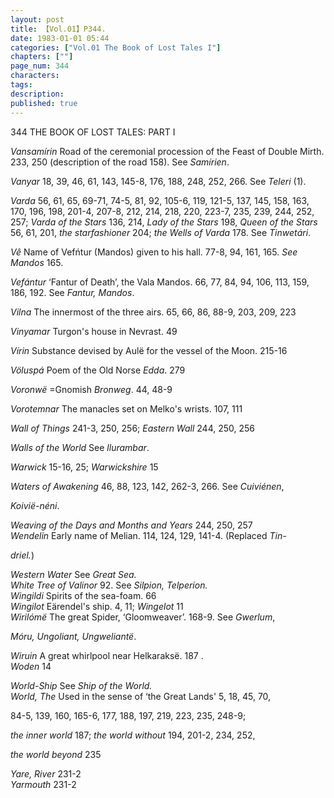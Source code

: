 ```yaml
---
layout: post
title: 【Vol.01】P344.
date: 1983-01-01 05:44
categories: ["Vol.01 The Book of Lost Tales I"]
chapters: [""]
page_num: 344
characters: 
tags: 
description: 
published: true
---
```


<p style="text-indent: 0;">
344      THE BOOK OF LOST TALES: PART I
</p>

<I>Vansamírin   </I> Road of the ceremonial procession of the Feast of Double Mirth. 233, 250 (description of the road 158). See <I>Samírien</I>.

<I>Vanyar   </I> 18, 39, 46, 61, 143, 145-8, 176, 188, 248, 252, 266. See <I>Teleri</I> (1).

<I>Varda  </I> 56, 61, 65, 69-71, 74-5, 81, 92, 105-6, 119, 121-5, 137, 145, 158, 163, 170, 196, 198, 201-4, 207-8, 212, 214, 218, 220, 223-7, 235, 239, 244, 252, 257; <I>Varda of the Stars</I> 136, 214, <I>Lady of the Stars</I> 198, <I>Queen of the Stars</I> 56, 61, 201, <I>the starfashioner</I> 204; <I>the Wells of Varda</I> 178. See <I>Tinwetári</I>.

<I>Vê</I> Name of Vefńtur (Mandos) given to his hall. 77-8, 94, 161, 165. <I>See Mandos</I> 165.

<I>Vefántur </I> ‘Fantur of Death’, the Vala Mandos. 66, 77, 84, 94, 106, 113, 159, 186, 192. See <I>Fantur, Mandos</I>.

<I>Vilna  </I> The innermost of the three airs. 65, 66, 86, 88-9, 203, 209, 223

<I>Vinyamar</I> Turgon's house in Nevrast. 49

<I>Vírin  </I> Substance devised by Aulë for the vessel of the Moon. 215-16

<I>Völuspá </I> Poem of the Old Norse <I>Edda</I>. 279

<I>Voronwë  </I> =Gnomish <I>Bronweg</I>. 44, 48-9

<I>Vorotemnar  </I> The manacles set on Melko's wrists. 107, 111

<I>Wall of Things  </I> 241-3, 250, 256; <I>Eastern Wall</I> 244, 250, 256

<I>Walls of the World  </I> See <I>llurambar</I>.

<I>Warwick   </I> 15-16, 25; <I>Warwickshire</I> 15

<I>Waters of Awakening  </I> 46, 88, 123, 142, 262-3, 266. See <I>Cuiviénen</I>,

<I>Koivië-néni</I>.

<I>Weaving of the Days and Months and Years  </I> 244, 250, 257<BR><I>Wendelin  </I> Early name of Melian. 114, 124, 129, 141-4. (Replaced <I>Tin-</I>

<I>driel.</I>)

<I>Western Water  </I> See <I>Great Sea.<BR>White Tree of Valinor  </I> 92. See <I>Silpion, Telperion.<BR>Wingildi  </I> Spirits of the sea-foam. 66<BR><I>Wingilot   </I> Eärendel's ship. 4, 11; <I>Wingelot</I> 11<BR><I>Wirilómë </I> The great Spider, ‘Gloomweaver’.  168-9. See <I>Gwerlum</I>,

<I>Móru, Ungoliant, Ungweliantë</I>.

<I>Wiruin   </I> A great whirlpool near Helkaraksë. 187 .   <BR><I>Woden   </I> 14

<I>World-Ship   </I> See <I>Ship of the World.<BR>World, The   </I> Used in the sense of ‘the Great Lands' 5, 18, 45, 70,

84-5, 139, 160, 165-6, 177, 188, 197, 219, 223, 235, 248-9;

<I>the inner world</I> 187; <I>the world without</I> 194, 201-2, 234, 252,

<I>the world beyond</I> 235

<I>Yare, River  </I> 231-2<BR><I>Yarmouth  </I> 231-2

